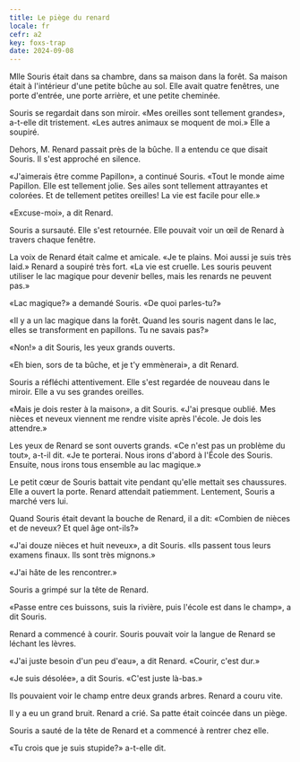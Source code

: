 ```yaml
---
title: Le piège du renard
locale: fr
cefr: a2
key: foxs-trap
date: 2024-09-08
---
```


Mlle Souris était dans sa chambre, dans sa maison dans la forêt. Sa maison était à l'intérieur d'une petite bûche au sol. Elle avait quatre fenêtres, une porte d'entrée, une porte arrière, et une petite cheminée.

Souris se regardait dans son miroir. «Mes oreilles sont tellement grandes», a-t-elle dit tristement. «Les autres animaux se moquent de moi.» Elle a soupiré.

Dehors, M. Renard passait près de la bûche. Il a entendu ce que disait Souris. Il s'est approché en silence.

«J'aimerais être comme Papillon», a continué Souris. «Tout le monde aime Papillon. Elle est tellement jolie. Ses ailes sont tellement attrayantes et colorées. Et de tellement petites oreilles! La vie est facile pour elle.»

«Excuse-moi», a dit Renard.

Souris a sursauté. Elle s'est retournée. Elle pouvait voir un œil de Renard à travers chaque fenêtre.

La voix de Renard était calme et amicale. «Je te plains. Moi aussi je suis très laid.» Renard a soupiré très fort. «La vie est cruelle. Les souris peuvent utiliser le lac magique pour devenir belles, mais les renards ne peuvent pas.»

«Lac magique?» a demandé Souris. «De quoi parles-tu?»

«Il y a un lac magique dans la forêt. Quand les souris nagent dans le lac, elles se transforment en papillons. Tu ne savais pas?»

«Non!» a dit Souris, les yeux grands ouverts.

«Eh bien, sors de ta bûche, et je t'y emmènerai», a dit Renard.

Souris a réfléchi attentivement. Elle s'est regardée de nouveau dans le miroir. Elle a vu ses grandes oreilles.

«Mais je dois rester à la maison», a dit Souris. «J'ai presque oublié. Mes nièces et neveux viennent me rendre visite après l'école. Je dois les attendre.»

Les yeux de Renard se sont ouverts grands. «Ce n'est pas un problème du tout», a-t-il dit. «Je te porterai. Nous irons d'abord à l'École des Souris. Ensuite, nous irons tous ensemble au lac magique.»

Le petit cœur de Souris battait vite pendant qu'elle mettait ses chaussures. Elle a ouvert la porte. Renard attendait patiemment. Lentement, Souris a marché vers lui.

Quand Souris était devant la bouche de Renard, il a dit: «Combien de nièces et de neveux? Et quel âge ont-ils?»

«J'ai douze nièces et huit neveux», a dit Souris. «Ils passent tous leurs examens finaux. Ils sont très mignons.»

«J'ai hâte de les rencontrer.»

Souris a grimpé sur la tête de Renard.

«Passe entre ces buissons, suis la rivière, puis l'école est dans le champ», a dit Souris.

Renard a commencé à courir. Souris pouvait voir la langue de Renard se léchant les lèvres.

«J'ai juste besoin d'un peu d'eau», a dit Renard. «Courir, c'est dur.»

«Je suis désolée», a dit Souris. «C'est juste là-bas.»

Ils pouvaient voir le champ entre deux grands arbres. Renard a couru vite.

Il y a eu un grand bruit. Renard a crié. Sa patte était coincée dans un piège.

Souris a sauté de la tête de Renard et a commencé à rentrer chez elle.

«Tu crois que je suis stupide?» a-t-elle dit.